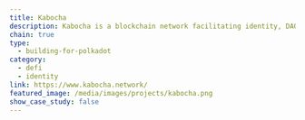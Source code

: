 ```yaml
---
title: Kabocha
description: Kabocha is a blockchain network facilitating identity, DAOs tools, and payment automation for creators, founders and orgs.
chain: true
type:
  - building-for-polkadot
category:
  - defi
  - identity
link: https://www.kabocha.network/
featured_image: /media/images/projects/kabocha.png
show_case_study: false
---
```

